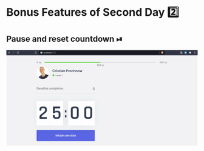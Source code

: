 # Bonus Features of Second Day 2️⃣

## Pause and reset countdown ⏯
![Pause and reset countdown][demonstration]

[demonstration]: ./.github/countdown-bonus.gif
